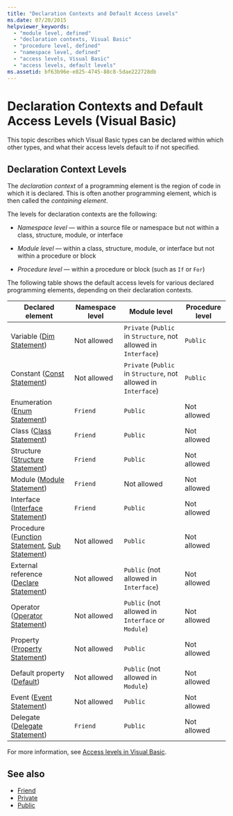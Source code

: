 ```yaml
---
title: "Declaration Contexts and Default Access Levels"
ms.date: 07/20/2015
helpviewer_keywords: 
  - "module level, defined"
  - "declaration contexts, Visual Basic"
  - "procedure level, defined"
  - "namespace level, defined"
  - "access levels, Visual Basic"
  - "access levels, default levels"
ms.assetid: bf63b96e-e825-4745-88c8-5dae222728db
---
```

# Declaration Contexts and Default Access Levels (Visual Basic)
This topic describes which Visual Basic types can be declared within which other types, and what their access levels default to if not specified.  
  
## Declaration Context Levels  
 The *declaration context* of a programming element is the region of code in which it is declared. This is often another programming element, which is then called the *containing element*.  
  
 The levels for declaration contexts are the following:  
  
- *Namespace level* — within a source file or namespace but not within a class, structure, module, or interface  
  
- *Module level* — within a class, structure, module, or interface but not within a procedure or block  
  
- *Procedure level* — within a procedure or block (such as `If` or `For`)  
  
 The following table shows the default access levels for various declared programming elements, depending on their declaration contexts.  
  
|Declared element|Namespace level|Module level|Procedure level|  
|----------------------|---------------------|------------------|---------------------|  
|Variable ([Dim Statement](dim-statement.md))|Not allowed|`Private` (`Public` in `Structure`, not allowed in `Interface`)|`Public`|  
|Constant ([Const Statement](const-statement.md))|Not allowed|`Private` (`Public` in `Structure`, not allowed in `Interface`)|`Public`|  
|Enumeration ([Enum Statement](enum-statement.md))|`Friend`|`Public`|Not allowed|  
|Class ([Class Statement](class-statement.md))|`Friend`|`Public`|Not allowed|  
|Structure ([Structure Statement](structure-statement.md))|`Friend`|`Public`|Not allowed|  
|Module ([Module Statement](module-statement.md))|`Friend`|Not allowed|Not allowed|  
|Interface ([Interface Statement](interface-statement.md))|`Friend`|`Public`|Not allowed|  
|Procedure ([Function Statement](function-statement.md), [Sub Statement](sub-statement.md))|Not allowed|`Public`|Not allowed|  
|External reference ([Declare Statement](declare-statement.md))|Not allowed|`Public` (not allowed in `Interface`)|Not allowed|  
|Operator ([Operator Statement](operator-statement.md))|Not allowed|`Public` (not allowed in `Interface` or `Module`)|Not allowed|  
|Property ([Property Statement](property-statement.md))|Not allowed|`Public`|Not allowed|  
|Default property ([Default](../modifiers/default.md))|Not allowed|`Public` (not allowed in `Module`)|Not allowed|  
|Event ([Event Statement](event-statement.md))|Not allowed|`Public`|Not allowed|  
|Delegate ([Delegate Statement](delegate-statement.md))|`Friend`|`Public`|Not allowed|  
  
 For more information, see [Access levels in Visual Basic](../../programming-guide/language-features/declared-elements/access-levels.md).  
  
## See also

- [Friend](../modifiers/friend.md)
- [Private](../modifiers/private.md)
- [Public](../modifiers/public.md)
